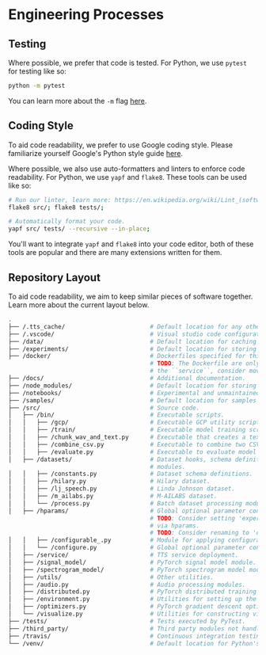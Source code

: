 # Engineering Processes

## Testing

Where possible, we prefer that code is tested. For Python, we use `pytest` for testing like so:

```bash
python -m pytest
```

You can learn more about the `-m` flag
[here](https://docs.python.org/3/using/cmdline.html#cmdoption-m).

## Coding Style

To aid code readability, we prefer to use Google coding style. Please familiarize yourself Google's
Python style guide [here](http://google.github.io/styleguide/pyguide.html).

Where possible, we also use auto-formatters and linters to enforce code readability. For Python,
we use `yapf` and `flake8`. These tools can be used like so:

```bash
# Run our linter, learn more: https://en.wikipedia.org/wiki/Lint_(software)
flake8 src/; flake8 tests/;

# Automatically format your code.
yapf src/ tests/ --recursive --in-place;
```

You'll want to integrate `yapf` and `flake8` into your code editor, both of these tools are
popular and there are many extensions written for them.

## Repository Layout

To aid code readability, we aim to keep similar pieces of software together. Learn more about
the current layout below.

```BASH
.
├── /.tts_cache/                        # Default location for any other disk caches.
├── /.vscode/                           # Visual studio code configuration.
├── /data/                              # Default location for caching datasets.
├── /experiments/                       # Default location for storing training runs.
├── /docker/                            # Dockerfiles specified for this repository.
                                        # TODO: The Dockerfile are only used in the context of
                                        # the ``service``, consider moving them there.
├── /docs/                              # Additional documentation.
├── /node_modules/                      # Default location for storing npm packages.
├── /notebooks/                         # Experimental and unmaintained jupyter scratch work.
├── /samples/                           # Default location for samples generated by `evaluate.py`.
├── /src/                               # Source code.
│   ├── /bin/                           # Executable scripts.
│   │   ├── /gcp/                       # Executable GCP utility scripts.
│   │   ├── /train/                     # Executable model training scripts.
│   │   ├── /chunk_wav_and_text.py      # Executable that creates a text-to-speech dataset.
│   │   ├── /combine_csv.py             # Executable to combine two CSV files.
│   │   ├── /evaluate.py                # Executable to evaluate model performance.
│   ├── /datasets/                      # Dataset hooks, schema definitions, and processing
                                        # modules.
│   │   ├── /constants.py               # Dataset schema definitions.
│   │   ├── /hilary.py                  # Hilary dataset.
│   │   ├── /lj_speech.py               # Linda Johnson dataset.
│   │   ├── /m_ailabs.py                # M-AILABS dataset.
│   │   └── /process.py                 # Batch dataset processing modules.
│   ├── /hparams/                       # Global optional parameter configuration.
                                        # TODO: Consider setting 'experiments/' and 'data/' folder
                                        # via hparams.
                                        # TODO: Consider renaming to 'defaults'.
│   │   ├── /configurable_.py           # Module for applying configuration.
│   │   └── /configure.py               # Global optional parameter configuration.
│   ├── /service/                       # TTS service deployment.
│   ├── /signal_model/                  # PyTorch signal model module.
│   ├── /spectrogram_model/             # PyTorch spectrogram model module.
│   ├── /utils/                         # Other utilities.
│   ├── /audio.py                       # Audio processing modules.
│   ├── /distributed.py                 # PyTorch distributed training utilities.
│   ├── /environment.py                 # Utilities for setting up the environment.
│   ├── /optimizers.py                  # PyTorch gradient descent optimizer definitions.
│   └── /visualize.py                   # Utilities for constructing visualizations.
├── /tests/                             # Tests executed by PyTest.
├── /third_party/                       # Third party modules not handled by a package manager.
├── /travis/                            # Continuous integration testing scripts.
└── /venv/                              # Default location for Python's virtual environment.
```
